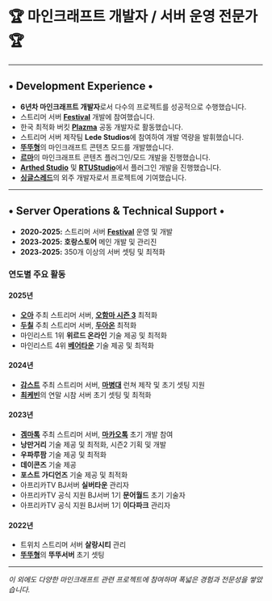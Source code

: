 # 🏆 마인크래프트 개발자 / 서버 운영 전문가 🏆

---

## • Development Experience •

* **6년차 마인크래프트 개발자**로서 다수의 프로젝트를 성공적으로 수행했습니다.
* 스트리머 서버 [**Festival**](https://site.rtuserver.kr) 개발에 참여했습니다.
* 한국 최적화 버킷 [**Plazma**](https://github.com/PlazmaMC/PlazmaBukkit) 공동 개발자로 활동했습니다.
* 스트리머 서버 제작팀 **Lede Studios**에 참여하여 개발 역량을 발휘했습니다.
* [**뚜뚜형**](https://youtube.com/@2ddu)의 마인크래프트 콘텐츠 모드를 개발했습니다.
* [**르마**](https://youtube.com/@RmaGodH)의 마인크래프트 콘텐츠 플러그인/모드 개발을 진행했습니다.
* [**Arthed Studio**](https://github.com/Arthed-Studios) 및 [**RTUStudio**](https://github.com/RTUStudio)에서 플러그인 개발을 진행했습니다.
* [**싱글스레드**](https://www.singlethread.studio/)의 외주 개발자로서 프로젝트에 기여했습니다.

---

## • Server Operations & Technical Support •

* **2020-2025:** 스트리머 서버 [**Festival**](https://site.rtuserver.kr) 운영 및 개발
* **2023-2025:** **호랑스토어** 메인 개발 및 관리진
* **2023-2025:** 350개 이상의 서버 셋팅 및 최적화

### 연도별 주요 활동

#### 2025년

* [**오아**](https://ch.sooplive.co.kr/legendhyuk) 주최 스트리머 서버, [**오함마 시즌 3**](https://namu.wiki/w/오함마%20시즌%203) 최적화
* [**두칠**](https://www.youtube.com/@두칠이의게임방송) 주최 스트리머 서버, [**두아온**](https://gall.dcinside.com/mini/board/view/?id=soopvirtualstreamer&no=1425917) 최적화
* 마인리스트 1위 **위르드 온라인** 기술 제공 및 최적화
* 마인리스트 4위 [**베어타운**](https://www.beartown.kr/) 기술 제공 및 최적화</p>

#### 2024년
* [**감스트**](https://www.youtube.com/@gamst6217) 주최 스트리머 서버, [**마병대**](https://namu.wiki/w/감스트/마병대/마병대%20시즌%201) 런쳐 제작 및 초기 셋팅 지원
* [**최케빈**](https://youtube.com/@kevinstudio1)의 연말 시참 서버 초기 셋팅 및 최적화

#### 2023년

* [**겜마톡**](https://www.youtube.com/@근성마톡) 주최 스트리머 서버, [**마카오톡**](https://namu.wiki/w/마카오톡) 초기 개발 참여
* **낭만거리** 기술 제공 및 최적화, 시즌2 기획 및 개발
* **우파루팜** 기술 제공 및 최적화
* **데이콘즈** 기술 제공
* **포스트 가디언즈** 기술 제공 및 최적화
* 아프리카TV BJ서버 **실버타운** 관리자
* 아프리카TV 공식 지원 BJ서버 1기 **문어월드** 초기 기술자
* 아프리카TV 공식 지원 BJ서버 1기 **이다파크** 관리자

#### 2022년

* 트위치 스트리머 서버 **살랑시티** 관리
* [**뚜뚜형**](https://youtube.com/@2ddu)의 **뚜뚜서버** 초기 셋팅

---

_이 외에도 다양한 마인크래프트 관련 프로젝트에 참여하며 폭넓은 경험과 전문성을 쌓았습니다._
